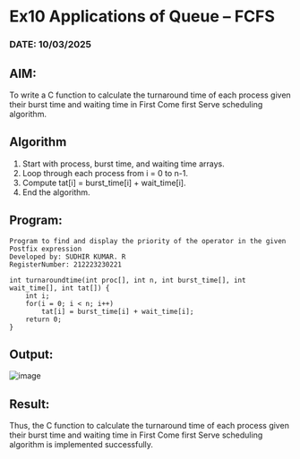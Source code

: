# Ex10 Applications of Queue – FCFS
### DATE: 10/03/2025
## AIM:
To write a C function to calculate the turnaround time of each process given their burst time and waiting time in First Come first Serve scheduling algorithm.

## Algorithm
1. Start with process, burst time, and waiting time arrays. 
2. Loop through each process from i = 0 to n-1. 
3. Compute tat[i] = burst_time[i] + wait_time[i]. 
4. End the algorithm.  

## Program:
```
Program to find and display the priority of the operator in the given Postfix expression
Developed by: SUDHIR KUMAR. R
RegisterNumber: 212223230221 
```
```
int turnaroundtime(int proc[], int n, int burst_time[], int wait_time[], int tat[]) {
    int i; 
    for(i = 0; i < n; i++) 
        tat[i] = burst_time[i] + wait_time[i]; 
    return 0; 
}
```
## Output:

![image](https://github.com/user-attachments/assets/52bf4850-3213-407a-bd24-8e553c9d7113)

## Result:
Thus, the C function to calculate the turnaround time of each process given their burst time and waiting time in First Come first Serve scheduling algorithm is implemented successfully.
